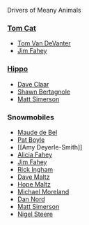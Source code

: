 Drivers of Meany Animals

### [Tom Cat](Tom-Cat)

* [Tom Van DeVanter](Tom-Van-DeVanter)
* [Jim Fahey](Jim-Fahey)

### [Hippo](Hippo)

* [Dave Claar](Dave-Claar)
* [Shawn Bertagnole](Shawn-Bertagnole)
* [Matt Simerson](Matt-Simerson)

### Snowmobiles

* [Maude de Bel](Maude-de-Bel)
* [Pat Boyle](Pat-Boyle)
* [[Amy Deyerle-Smith]]
* [Alicia Fahey](Alicia-Fahey)
* [Jim Fahey](Jim-Fahey)
* [Rick Ingham](Rick-Ingham)
* [Dave Maltz](Dave-Maltz)
* [Hope Maltz](Hope-Maltz)
* [Michael Moreland](Michael-Moreland)
* [Dan Nord](Dan-Nord)
* [Matt Simerson](Matt-Simerson)
* [Nigel Steere](Nigel-Steere)
